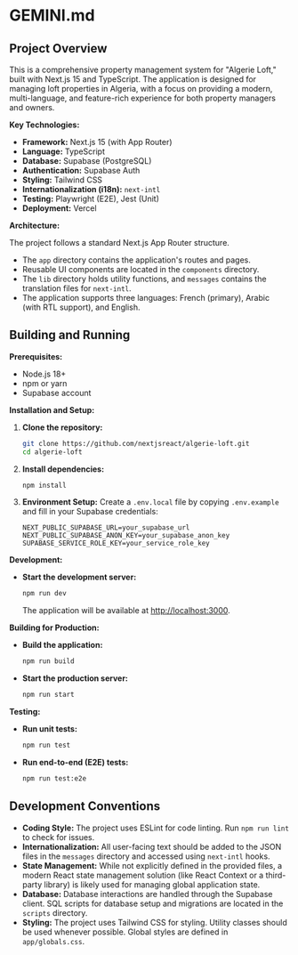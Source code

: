 # GEMINI.md

## Project Overview

This is a comprehensive property management system for "Algerie Loft," built with Next.js 15 and TypeScript. The application is designed for managing loft properties in Algeria, with a focus on providing a modern, multi-language, and feature-rich experience for both property managers and owners.

**Key Technologies:**

*   **Framework:** Next.js 15 (with App Router)
*   **Language:** TypeScript
*   **Database:** Supabase (PostgreSQL)
*   **Authentication:** Supabase Auth
*   **Styling:** Tailwind CSS
*   **Internationalization (i18n):** `next-intl`
*   **Testing:** Playwright (E2E), Jest (Unit)
*   **Deployment:** Vercel

**Architecture:**

The project follows a standard Next.js App Router structure. 
- The `app` directory contains the application's routes and pages.
- Reusable UI components are located in the `components` directory.
- The `lib` directory holds utility functions, and `messages` contains the translation files for `next-intl`.
- The application supports three languages: French (primary), Arabic (with RTL support), and English.

## Building and Running

**Prerequisites:**

*   Node.js 18+
*   npm or yarn
*   Supabase account

**Installation and Setup:**

1.  **Clone the repository:**
    ```bash
    git clone https://github.com/nextjsreact/algerie-loft.git
    cd algerie-loft
    ```

2.  **Install dependencies:**
    ```bash
    npm install
    ```

3.  **Environment Setup:**
    Create a `.env.local` file by copying `.env.example` and fill in your Supabase credentials:
    ```env
    NEXT_PUBLIC_SUPABASE_URL=your_supabase_url
    NEXT_PUBLIC_SUPABASE_ANON_KEY=your_supabase_anon_key
    SUPABASE_SERVICE_ROLE_KEY=your_service_role_key
    ```

**Development:**

*   **Start the development server:**
    ```bash
    npm run dev
    ```
    The application will be available at [http://localhost:3000](http://localhost:3000).

**Building for Production:**

*   **Build the application:**
    ```bash
    npm run build
    ```

*   **Start the production server:**
    ```bash
    npm run start
    ```

**Testing:**

*   **Run unit tests:**
    ```bash
    npm run test
    ```

*   **Run end-to-end (E2E) tests:**
    ```bash
    npm run test:e2e
    ```

## Development Conventions

*   **Coding Style:** The project uses ESLint for code linting. Run `npm run lint` to check for issues.
*   **Internationalization:** All user-facing text should be added to the JSON files in the `messages` directory and accessed using `next-intl` hooks.
*   **State Management:** While not explicitly defined in the provided files, a modern React state management solution (like React Context or a third-party library) is likely used for managing global application state.
*   **Database:** Database interactions are handled through the Supabase client. SQL scripts for database setup and migrations are located in the `scripts` directory.
*   **Styling:** The project uses Tailwind CSS for styling. Utility classes should be used whenever possible. Global styles are defined in `app/globals.css`.

